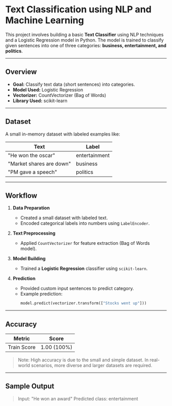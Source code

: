 # Text Classification using NLP and Machine Learning

This project involves building a basic **Text Classifier** using NLP techniques and a Logistic Regression model in Python. The model is trained to classify given sentences into one of three categories: **business, entertainment, and politics**.

---

## Overview

- **Goal:** Classify text data (short sentences) into categories.
- **Model Used:** Logistic Regression
- **Vectorizer:** CountVectorizer (Bag of Words)
- **Library Used:** scikit-learn

---

## Dataset

A small in-memory dataset with labeled examples like:

| Text                      | Label         |
|---------------------------|---------------|
| "He won the oscar"        | entertainment |
| "Market shares are down"  | business      |
| "PM gave a speech"        | politics      |

---

## Workflow

1. **Data Preparation**
   - Created a small dataset with labeled text.
   - Encoded categorical labels into numbers using `LabelEncoder`.

2. **Text Preprocessing**
   - Applied `CountVectorizer` for feature extraction (Bag of Words model).

3. **Model Building**
   - Trained a **Logistic Regression** classifier using `scikit-learn`.

4. **Prediction**
   - Provided custom input sentences to predict category.
   - Example prediction:
     ```python
     model.predict(vectorizer.transform(["Stocks went up"]))
     ```

---

## Accuracy

| Metric      | Score        |
|-------------|--------------|
| Train Score | 1.00 (100%)  |

> Note: High accuracy is due to the small and simple dataset. In real-world scenarios, more diverse and larger datasets are required.

---

## Sample Output

> Input: "He won an award"
> Predicted class: entertainment
